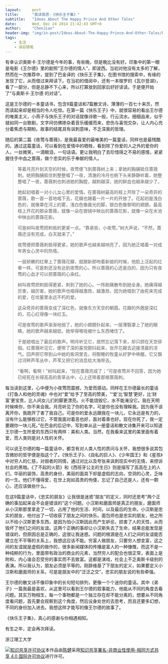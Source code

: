 ```yaml
---
layout:     post
title:      "我读我思-《快乐王子集》"
subtitle:   "Ideas About The Happy Prince And Other Tales"
date:       Wed, Dec 24 2014 21:42:43 GMT+8
author:     "ChenJian"
header-img: "img/in-post/Ideas-About-The-Happy-Prince-And-Other-Tales/head_blog.jpg"
tags:
    - 生活
    - 读后随笔
---
```


有幸认识奥斯卡·王尔德是今年的事，有些晚，但是晚比没有好。印象中的第一眼是电影《王尔德》里的剧照“王尔德的情人”，即波西。当初对他没有太多的了解，然而在一次推荐中，提到了巴金译的《快乐王子集》，在图书馆的搜索中，有缘的发现了它，从而借过来拜读下。在当初的借阅中，还有一本梭罗的《瓦尔登湖》，看了一部分，但是总静不下心来，所以打算放到回家后好好读读。于是便开始了“与奥斯卡·王尔德 的对话”。

这是王尔德的一本童话书，包含9篇童话和7篇散文诗，薄薄的一百七十来页，然而读起来却是相当的令人吃惊。在第一篇《快乐王子》中，就很容易的看出王尔德的唯美主义，小燕子与快乐王子的对话就像诗歌一般，行云流水。细细品来，似乎就如同一台歌剧，文字间仿佛掺杂着音乐缓缓而来，悲伤与喜悦交杂，让人内心充分着焦虑与期盼。故事的结尾具有讽刺意味，不乏深奥的哲理。

随后的第二篇《夜莺与蔷薇》，是我最喜爱的最唯美的一篇童话，同样也是最残酷的。通过这篇童话，可以看到在爱情中的牺牲，看到除了你爱的人之外的爱你的人，一丝微笑，一滴眼泪，一句话语。更让我明白了去珍惜得之不易的感情，紧紧握住手中血之蔷薇，做个忠实的乐于奉献的情人。

> 等着月亮升到天空的时候，夜莺便飞到蔷薇树上来；拿她的胸脯抵住蔷薇刺。她把胸脯抵住刺整整唱了一夜，清澈的冷月也俯下头来静静听着，她整整唱了一夜，蔷薇刺也刺进她的胸膛，越刺越深，她的鲜血也越来越少了。
> 
> 她起初唱着一对小儿女心里的爱情。在蔷薇树最高的枝上开除了一朵奇异的蔷薇，歌一首一首地唱下去，花瓣也跟着一片一片的开放了。花起初是浅白色的，就像罩在河上的雾，浅白色像晨光的脚，银白色像黎明的翅膀。最高枝上开花的那朵蔷薇，就像一朵在银镜中映出的蔷薇花影，就像一朵在水池中映出的蔷薇花影。
> 
> 可是树叫夜莺把刺抵的更紧一点。“靠紧些，小夜莺，”树大声说，“不然，蔷薇还没有完成，白天就来了。”
> 
> 夜莺便把蔷薇刺抵得更紧，她的歌声也越来越响亮了，因为她正唱着一对成年男女心灵中的热情。
> 
> 一层娇嫩的红晕上了蔷薇花瓣，就跟新郎吻着新娘的时候，他脸上泛起的红晕一样。可是刺还没有达到夜莺的心，所以蔷薇的心还是白的，因为只有夜莺的心血才可以把蔷薇的心染红。
> 
> 树叫夜莺把刺抵得更紧，刺到了她的心。一阵剧痛散布到她全身。她痛得越厉害，越厉害，她的歌声也唱得越激昂，越激昂，因为她唱到了由死来完成的爱，在坟墓里永远不朽的爱。
> 
> 这朵奇异的蔷薇变成了深红色，就像东方天空的朝霞。花瓣的外圈是深红的，花心红得像一块红玉。
>
> 可是夜莺的歌声渐渐地弱了，她的小翅膀扑起来，一层薄翳罩上了她的眼睛。她的歌声越来越低，她举得喉咙被什么东西堵住了。
> 
> 于是她唱出了最后的歌声。明月听见它，居然忘记落下来，却只顾在天空徘徊。红蔷薇听见它，便带了深的喜悦颤抖起来，张开花瓣去迎接清晨的凉气。回声把它带到山中她的紫洞里去，将酣睡的牧童从好梦中唤醒。它又飘过河畔芦苇丛中，芦苇又把它的消息给大海带去。
> 
> “看啊，看啊！”树叫起来，“现在蔷薇完成了；”可是夜莺并不回答，因为她已经死在长得高高的青草丛中，心上还带着那根蔷薇刺。

每当读到这里，心中便为小夜莺而震撼，为爱而感动。同样在王尔德最长的童话《打鱼人和他的灵魂》中也对“爱”给予了至高的赞美，“‘爱’比‘智慧’更好，比‘财富’更宝贵，比人间女儿们的脚更漂亮。火不能烧毁它，水不能淹没它。我在天明时候唤你，你不来会我。月亮听见了你的名字，可是你也没有理睬我。因为我不该离开你，我跑开了害了我自己。可是你的爱永远跟我在一块儿，它永远是有力的，没有什么能够胜过它，不管我面对着恶也好，面对着善也好。现在你死了，我一定要跟你一块儿死。”在巴金的后记中，写到单从这一册童话和散文诗集开来可以知道王尔德一生所爱的东西只有两样：美和人类。当然，在我看来这里的美里面有着爱，而人类则是对人性的关怀。

可以说王尔德的每一篇童话中，都含有对人类人性的质问与关怀，我想很多说其包含微妙的哲学便是指这个了。《快乐王子》、《自私的巨人》、《少年国王》和《星孩》中对穷人的仁慈，对弱者的同情，通过对比以及夸张来讽刺现实中的无情，来控诉社会的黑暗。《了不起的火箭》和《西班牙公主的生日》则是描写了高高在上的人们，华丽的装饰，高贵的身份，美丽的面具下却是虚假的志向，空洞的心灵，乏味的一生。他们不懂得爱，在世上宛如高贵的佝偻，忘记了自己还是人，还有一颗心，还应该做些什么。

在这9篇童话中，《忠实的朋友》让我很是迷惑“朋友”的定义，同时还思考“两个正确的事加起来会不会是错误的”这个问题。小汉斯和磨面师是真正的朋友，磨面师从小汉斯那里拿走了一切，占用了他的生活、时间，以及最后的生命。小汉斯是忠实的朋友，他付出了一切收获了朋友之间的快乐。面包师也是忠实的朋友，他之所以不给小汉斯更多东西，是因为怕小汉斯因此而产生妒忌，损害了人的天性，从而毁坏了他们之间的友谊。这两个正确的事却让小汉斯失去了生命，结果总能发现是错误的，但原因总是正确的，这很让我迷惑。问题的根源是在人们之间的友谊能否建立在不平等的关系上，我想这应该不能。穷富人做朋友，只要穷人想变富，这之间的友谊就是虚假的做作的，很多新闻媒体的传播是富人的一种慷慨，而这不是一种纯粹的行为，里面带有政治的商业的元素，当然穷人的配合也很正常，表面上是附和，内心谁会忍受穷的事实而不去致富。这都是演戏，社会上不乏奥斯卡级别的表演。所以我认为，朋友必须是平等的。刚辞维基了下朋友的定义，如果要定义小汉斯和磨面师的关系，可是是朋友中的“泛泛之交”，忠实的朋友说的有些牵强。

王尔德的散文诗不像印象中的长句短句排列，更像一个个迷你的童话。其中《弟子》一篇我最是喜欢，从这里可以看到王尔德的叙事能力，他能从不同的角度去看问题。其实万物相生，每一个事物都是一个独立存在却不能分离的，想要从不同角度看问题，首先要会观察到这个角度，然后设身处世的去思考，而且还要多幻想，不同的身份加入进去。我想这样才能写的像王尔德的故事了。

《快乐王子集》，真心的感谢与你相遇相知。

有生之年，定会再次拜读。

浙江理工大学


<a rel="license" href="http://creativecommons.org/licenses/by-nc-sa/4.0/"><img alt="知识共享许可协议" style="border-width:0" src="https://i.creativecommons.org/l/by-nc-sa/4.0/88x31.png" /></a>本作品由<a xmlns:cc="http://creativecommons.org/ns#" href="https://o-my-chenjian.com/2014/12/24/Ideas-About-The-Happy-Prince-And-Other-Tales/" property="cc:attributionName" rel="cc:attributionURL">陈健</a>采用<a rel="license" href="http://creativecommons.org/licenses/by-nc-sa/4.0/">知识共享署名-非商业性使用-相同方式共享 4.0 国际许可协议</a>进行许可。
